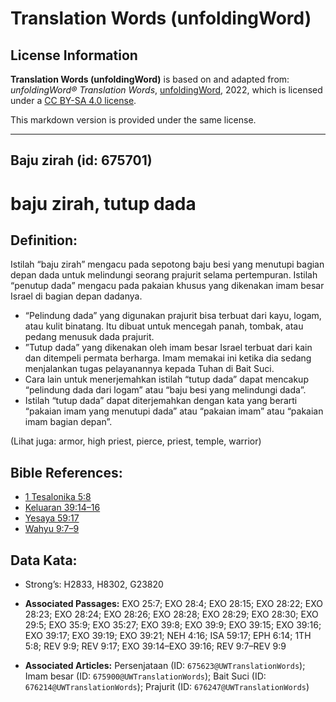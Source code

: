 # Translation Words (unfoldingWord)

## License Information

**Translation Words (unfoldingWord)** is based on and adapted from: _unfoldingWord® Translation Words_, [unfoldingWord](https://unfoldingword.org/utw), 2022, which is licensed under a [CC BY-SA 4.0 license](https://creativecommons.org/licenses/by-sa/4.0/legalcode.en).

This markdown version is provided under the same license.



--------------------------------

## Baju zirah (id: 675701)

baju zirah, tutup dada
======================

Definition:
-----------

Istilah “baju zirah” mengacu pada sepotong baju besi yang menutupi bagian depan dada untuk melindungi seorang prajurit selama pertempuran. Istilah “penutup dada” mengacu pada pakaian khusus yang dikenakan imam besar Israel di bagian depan dadanya.

* “Pelindung dada” yang digunakan prajurit bisa terbuat dari kayu, logam, atau kulit binatang. Itu dibuat untuk mencegah panah, tombak, atau pedang menusuk dada prajurit.
* ”Tutup dada” yang dikenakan oleh imam besar Israel terbuat dari kain dan ditempeli permata berharga. Imam memakai ini ketika dia sedang menjalankan tugas pelayanannya kepada Tuhan di Bait Suci.
* Cara lain untuk menerjemahkan istilah “tutup dada” dapat mencakup “pelindung dada dari logam” atau “baju besi yang melindungi dada”.
* Istilah “tutup dada” dapat diterjemahkan dengan kata yang berarti “pakaian imam yang menutupi dada” atau “pakaian imam” atau “pakaian imam bagian depan”.

(Lihat juga: armor, high priest, pierce, priest, temple, warrior)

Bible References:
-----------------

* [1 Tesalonika 5:8](https://ref.ly/1Thess0:0)
* [Keluaran 39:14–16](https://ref.ly/Exod39:14-Exod39:16)
* [Yesaya 59:17](https://ref.ly/Isa59:17)
* [Wahyu 9:7–9](https://ref.ly/Rev9:7-Rev9:9)

Data Kata:
----------

* Strong’s: H2833, H8302, G23820

* **Associated Passages:** EXO 25:7; EXO 28:4; EXO 28:15; EXO 28:22; EXO 28:23; EXO 28:24; EXO 28:26; EXO 28:28; EXO 28:29; EXO 28:30; EXO 29:5; EXO 35:9; EXO 35:27; EXO 39:8; EXO 39:9; EXO 39:15; EXO 39:16; EXO 39:17; EXO 39:19; EXO 39:21; NEH 4:16; ISA 59:17; EPH 6:14; 1TH 5:8; REV 9:9; REV 9:17; EXO 39:14–EXO 39:16; REV 9:7–REV 9:9
* **Associated Articles:** Persenjataan (ID: `675623@UWTranslationWords`); Imam besar (ID: `675900@UWTranslationWords`); Bait Suci (ID: `676214@UWTranslationWords`); Prajurit (ID: `676247@UWTranslationWords`)


